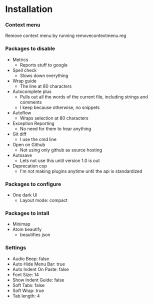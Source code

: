 # Installation

### Context menu
Remove context menu by running removecontextmenu.reg

### Packages to disable
- Metrics
	- Reports stuff to google
- Spell check
	- Slows down everything
- Wrap guide
	- The line at 80 characters
- Autocomplete plus
	- Pulls out all the words of the current file, including strings and comments
	- I keep because otherwise, no snippets
- Autoflow
	- Wraps selection at 80 characters
- Exception Reporting
	- No need for them to hear anything
- Git diff
	- I use the cmd line
- Open on Github
	- Not using only github as source hosting
- Autosave
	- Lets not use this until version 1.0 is out
- Deprecation cop
	- I'm not making plugins anytime until the api is standardized


### Packages to configure
- One dark UI
	- Layout mode: compact
### Packages to intall
- Minimap
- Atom beautify
	- beautifies json

### Settings
- Audio Beep: false
- Auto Hide Menu Bar: true
- Auto Indent On Paste: false
- Font Size: 14
- Show Indent Guide: false
- Soft Tabs: false
- Soft Wrap: true
- Tab length: 4
